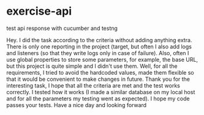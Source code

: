 # exercise-api
test api response with cucumber and testng

Hey. I did the task according to the criteria without adding anything extra. There is only one reporting in the project (target, but often I also add logs and listeners (so that they write logs only in case of failure). Also, often I use global properties to store some parameters, for example, the base URL, but this project is quite simple and I didn't use them. Well, for all the requirements, I tried to avoid the hardcoded values, made them flexible so that it would be convenient to make changes in future. Thank you for the interesting task, I hope that all the criteria are met and the test works correctly. I tested how it works (I made a similar database on my local host and for all the parameters my testing went as expected). I hope my code passes your tests. Have a nice day and looking forward
